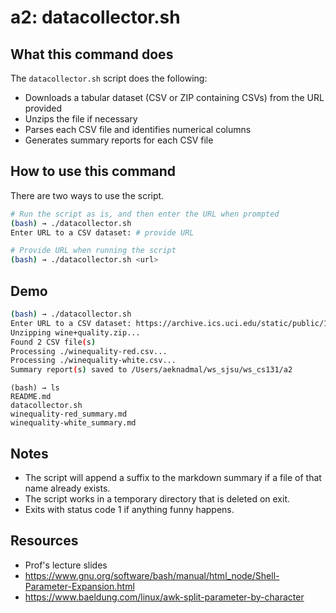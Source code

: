 # a2: datacollector.sh

## What this command does

The `datacollector.sh` script does the following:
- Downloads a tabular dataset (CSV or ZIP containing CSVs) from the URL provided
- Unzips the file if necessary
- Parses each CSV file and identifies numerical columns
- Generates summary reports for each CSV file

## How to use this command

There are two ways to use the script.

```bash
# Run the script as is, and then enter the URL when prompted
(bash) → ./datacollector.sh
Enter URL to a CSV dataset: # provide URL

# Provide URL when running the script
(bash) → ./datacollector.sh <url>
```

## Demo

```bash
(bash) → ./datacollector.sh
Enter URL to a CSV dataset: https://archive.ics.uci.edu/static/public/186/wine+quality.zip
Unzipping wine+quality.zip...
Found 2 CSV file(s)
Processing ./winequality-red.csv...
Processing ./winequality-white.csv...
Summary report(s) saved to /Users/aeknadmal/ws_sjsu/ws_cs131/a2
```
``` 
(bash) → ls
README.md
datacollector.sh
winequality-red_summary.md
winequality-white_summary.md   
```

## Notes

- The script will append a suffix to the markdown summary if a file of that name already exists.
- The script works in a temporary directory that is deleted on exit.
- Exits with status code 1 if anything funny happens.

## Resources

- Prof's lecture slides
- https://www.gnu.org/software/bash/manual/html_node/Shell-Parameter-Expansion.html
- https://www.baeldung.com/linux/awk-split-parameter-by-character

